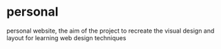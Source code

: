 # personal
personal website, the aim of the project to recreate the visual design and layout for learning web design techniques
